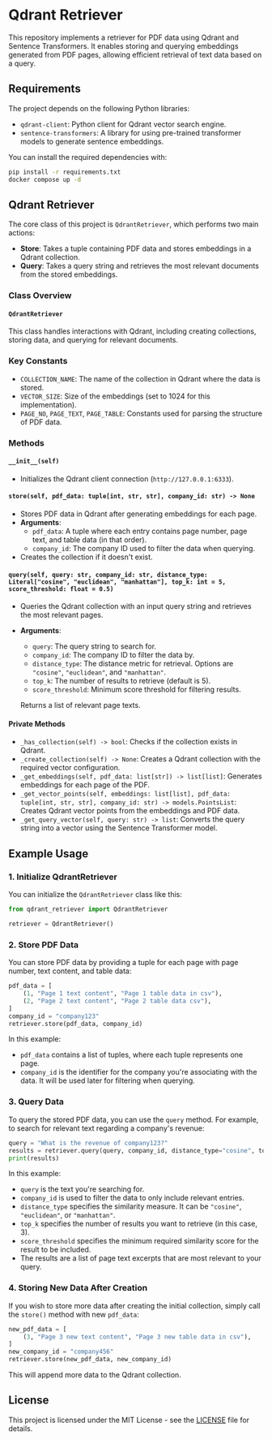 # Qdrant Retriever

This repository implements a retriever for PDF data using Qdrant and Sentence Transformers. It enables storing and querying embeddings generated from PDF pages, allowing efficient retrieval of text data based on a query.

## Requirements

The project depends on the following Python libraries:

- `qdrant-client`: Python client for Qdrant vector search engine.
- `sentence-transformers`: A library for using pre-trained transformer models to generate sentence embeddings.

You can install the required dependencies with:

```bash
pip install -r requirements.txt
docker compose up -d
```

## Qdrant Retriever

The core class of this project is `QdrantRetriever`, which performs two main actions:

- **Store**: Takes a tuple containing PDF data and stores embeddings in a Qdrant collection.
- **Query**: Takes a query string and retrieves the most relevant documents from the stored embeddings.

### Class Overview

#### `QdrantRetriever`

This class handles interactions with Qdrant, including creating collections, storing data, and querying for relevant documents.

### Key Constants

- `COLLECTION_NAME`: The name of the collection in Qdrant where the data is stored.
- `VECTOR_SIZE`: Size of the embeddings (set to 1024 for this implementation).
- `PAGE_NO`, `PAGE_TEXT`, `PAGE_TABLE`: Constants used for parsing the structure of PDF data.

### Methods

#### `__init__(self)`

- Initializes the Qdrant client connection (`http://127.0.0.1:6333`).

#### `store(self, pdf_data: tuple[int, str, str], company_id: str) -> None`

- Stores PDF data in Qdrant after generating embeddings for each page.
- **Arguments**:
  - `pdf_data`: A tuple where each entry contains page number, page text, and table data (in that order).
  - `company_id`: The company ID used to filter the data when querying.
- Creates the collection if it doesn't exist.

#### `query(self, query: str, company_id: str, distance_type: Literal["cosine", "euclidean", "manhattan"], top_k: int = 5, score_threshold: float = 0.5)`

- Queries the Qdrant collection with an input query string and retrieves the most relevant pages.
- **Arguments**:
  - `query`: The query string to search for.
  - `company_id`: The company ID to filter the data by.
  - `distance_type`: The distance metric for retrieval. Options are `"cosine"`, `"euclidean"`, and `"manhattan"`.
  - `top_k`: The number of results to retrieve (default is 5).
  - `score_threshold`: Minimum score threshold for filtering results.
  
  Returns a list of relevant page texts.

#### Private Methods

- `_has_collection(self) -> bool`: Checks if the collection exists in Qdrant.
- `_create_collection(self) -> None`: Creates a Qdrant collection with the required vector configuration.
- `_get_embeddings(self, pdf_data: list[str]) -> list[list]`: Generates embeddings for each page of the PDF.
- `_get_vector_points(self, embeddings: list[list], pdf_data: tuple[int, str, str], company_id: str) -> models.PointsList`: Creates Qdrant vector points from the embeddings and PDF data.
- `_get_query_vector(self, query: str) -> list`: Converts the query string into a vector using the Sentence Transformer model.

## Example Usage

### 1. Initialize QdrantRetriever

You can initialize the `QdrantRetriever` class like this:

```python
from qdrant_retriever import QdrantRetriever

retriever = QdrantRetriever()
```

### 2. Store PDF Data

You can store PDF data by providing a tuple for each page with page number, text content, and table data:

```python
pdf_data = [
    (1, "Page 1 text content", "Page 1 table data in csv"),
    (2, "Page 2 text content", "Page 2 table data csv"),
]
company_id = "company123"
retriever.store(pdf_data, company_id)
```

In this example:
- `pdf_data` contains a list of tuples, where each tuple represents one page.
- `company_id` is the identifier for the company you're associating with the data. It will be used later for filtering when querying.

### 3. Query Data

To query the stored PDF data, you can use the `query` method. For example, to search for relevant text regarding a company's revenue:

```python
query = "What is the revenue of company123?"
results = retriever.query(query, company_id, distance_type="cosine", top_k=3, score_threshold=0.8)
print(results)
```

In this example:
- `query` is the text you're searching for.
- `company_id` is used to filter the data to only include relevant entries.
- `distance_type` specifies the similarity measure. It can be `"cosine"`, `"euclidean"`, or `"manhattan"`.
- `top_k` specifies the number of results you want to retrieve (in this case, 3).
- `score_threshold` specifies the minimum required similarity score for the result to be included.
- The results are a list of page text excerpts that are most relevant to your query.

### 4. Storing New Data After Creation

If you wish to store more data after creating the initial collection, simply call the `store()` method with new `pdf_data`:

```python
new_pdf_data = [
    (3, "Page 3 new text content", "Page 3 new table data in csv"),
]
new_company_id = "company456"
retriever.store(new_pdf_data, new_company_id)
```

This will append more data to the Qdrant collection.

## License

This project is licensed under the MIT License - see the [LICENSE](LICENSE) file for details.
